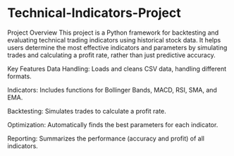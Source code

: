 # Technical-Indicators-Project
Project Overview
This project is a Python framework for backtesting and evaluating technical trading indicators using historical stock data. It helps users determine the most effective indicators and parameters by simulating trades and calculating a profit rate, rather than just predictive accuracy.

Key Features
Data Handling: Loads and cleans CSV data, handling different formats.

Indicators: Includes functions for Bollinger Bands, MACD, RSI, SMA, and EMA.

Backtesting: Simulates trades to calculate a profit rate.

Optimization: Automatically finds the best parameters for each indicator.

Reporting: Summarizes the performance (accuracy and profit) of all indicators.

